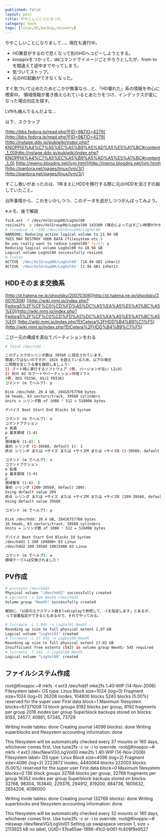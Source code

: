 ```yaml
---
published: false
layout: post
title: ややこしいことになった
category: tech
tags: [linux,dd,backup,recovery]
---
```


ややこしいことになりまして…。現在も進行中。

+ HD異音がするので恐くなって別のHDへコピーしようとする。
+ knoppixをつかって、ddコマンドでイメージごとやろうとしたが、from-toを間違えて途中までやってしまう。
+ 気づいてストップ。
+ 元のHD起動ができなくなった。

すぐ気づいて止めたためどこかが無事なら…と、「HD壊れた」系の情報を中心に模索中。
領域情報が書き換えられているとあたりをつけ、インデックスが変になった場合対応を探す。

LVNも絡んでるんだよな…

以下、スクラップ

[http://bbs.fedora.jp/read.php?FID=9&TID=4279](http://bbs.fedora.jp/read.php?FID=9&TID=4279)
[http://nstage.ddo.jp/pukiwiki/index.php?KNOPPIX%A4%C7%A5%EC%A5%B9%A5%AD%A5%E5%A1%BC#content_1_0](http://nstage.ddo.jp/pukiwiki/index.php?KNOPPIX%A4%C7%A5%EC%A5%B9%A5%AD%A5%E5%A1%BC#content_1_0)
[http://memo.blogdns.net/lvm.html](http://memo.blogdns.net/lvm.html)
[http://pantora.net/pages/linux/lvm/3/](http://pantora.net/pages/linux/lvm/3/)

すこし救いがあったのは、1年まえにHDDを移行する際に元のHDDを消さずの越していたこと。

台所事情から、これをいかしつつ、このデータを逃がしつつがんばってみよう。


※メモ、後で解説

```bash
fsck.ext -f /dev/VolGroup00/LogVol00
resize2fs -p /dev/VolGroup00/LogVol00 14336M (場合によってはすごい時間がかかる)
# lvreduce -L -50G /dev/VolGroup00/LogVol00
WARNING: Reducing active logical volume to 21.94 GB
THIS MAY DESTROY YOUR DATA (filesystem etc.)
Do you really want to reduce LogVol00? [y/n]: y
Reducing logical volume LogVol00 to 18.94 GB
Logical volume LogVol00 successfully resized
# lvscan
ACTIVE '/dev/VolGroup00/LogVol00' [18.94 GB] inherit
ACTIVE '/dev/VolGroup00/LogVol01' [1.94 GB] inherit
```

## HDDそのまま交換系

[http://d.hatena.ne.jp/shpolsky/20070306])http://d.hatena.ne.jp/shpolsky/20070306)
[(http://wiki.mmj.jp/index.php?Fedora5%2F%CF%C0%CD%FD%A5%DC%A5%EA%A5%E5%A1%BC%A5%E0](http://wiki.mmj.jp/index.php?Fedora5%2F%CF%C0%CD%FD%A5%DC%A5%EA%A5%E5%A1%BC%A5%E0)
[http://wiki.mmj.jp/index.php?EtCetera%2FHDD%B4%B9%C1%F5](http://wiki.mmj.jp/index.php?EtCetera%2FHDD%B4%B9%C1%F5)

こぴー元の構成を真似てパーティションをわる

```bash
# fdisk /dev/hdd

このディスクのシリンダ数は 39560 に設定されています。
間違いではないのですが、1024 を超えているため、以下の場合
に問題を生じうる事を確認しましょう:
1) ブート時に実行するソフトウェア (例. バージョンが古い LILO)
2) 別の OS のブートやパーティション作成ソフト
(例. DOS FDISK, OS/2 FDISK)
コマンド (m でヘルプ): p

Disk /dev/hdd: 20.4 GB, 20416757760 bytes
16 heads, 63 sectors/track, 39560 cylinders
Units = シリンダ数 of 1008 * 512 = 516096 bytes

デバイス Boot Start End Blocks Id System

コマンド (m でヘルプ): n
コマンドアクション
e 拡張
p 基本領域 (1-4)
p
領域番号 (1-4): 1
最初 シリンダ (1-39560, default 1): 1
終点 シリンダ または +サイズ または +サイズM または +サイズK (1-39560, default 39560): 208

コマンド (m でヘルプ): n
コマンドアクション
e 拡張
p 基本領域 (1-4)
p
領域番号 (1-4): 2
最初 シリンダ (209-39560, default 209):
Using default value 209
終点 シリンダ または +サイズ または +サイズM または +サイズK (209-39560, default 39560):
Using default value 39560

コマンド (m でヘルプ): p

Disk /dev/hdd: 20.4 GB, 20416757760 bytes
16 heads, 63 sectors/track, 39560 cylinders
Units = シリンダ数 of 1008 * 512 = 516096 bytes

デバイス Boot Start End Blocks Id System
/dev/hdd1 1 208 104800+ 83 Linux
/dev/hdd2 209 39560 19833408 83 Linux

コマンド (m でヘルプ): w
領域テーブルは交換されました！
```

## PV作成

```bash
# pvcreate /dev/hdd2
Physical volume "/dev/hdd2" successfully created
# vgcreate -s 32m NewVG /dev/hdd2
Volume group "NewVG" successfully created

解説に、「以前のエクステント数をlvdisplayで参照して、-lを指定します」とあるが、
-Lで容量指定ができるともあるので、それでやってみる。

# lvcreate -L 1.94G -n LogVol01 NewVG
Rounding up size to full physical extent 1.97 GB
Logical volume "LogVol01" created
# lvcreate -L 17.03G -n LogVol00 NewVG
Rounding up size to full physical extent 17.03 GB
Insufficient free extents (542) in volume group NewVG: 545 required
# lvcreate -l 542 -n LogVol00 NewVG
Logical volume "LogVol00" created
```

## ファイルシステム作成

root@Knoppix:~# mkfs -t ext3 /dev/hdd1
mke2fs 1.40-WIP (14-Nov-2006)
Filesystem label=
OS type: Linux
Block size=1024 (log=0)
Fragment size=1024 (log=0)
26208 inodes, 104800 blocks
5240 blocks (5.00%) reserved for the super user
First data block=1
Maximum filesystem blocks=67371008
13 block groups
8192 blocks per group, 8192 fragments per group
2016 inodes per group
Superblock backups stored on blocks:
8193, 24577, 40961, 57345, 73729

Writing inode tables: done
Creating journal (4096 blocks): done
Writing superblocks and filesystem accounting information: done

This filesystem will be automatically checked every 37 mounts or
180 days, whichever comes first. Use tune2fs -c or -i to override.
root@Knoppix:~# mkfs -t ext3 /dev/NewVG/LogVol00
mke2fs 1.40-WIP (14-Nov-2006)
Filesystem label=
OS type: Linux
Block size=4096 (log=2)
Fragment size=4096 (log=2)
2223872 inodes, 4440064 blocks
222003 blocks (5.00%) reserved for the super user
First data block=0
Maximum filesystem blocks=0
136 block groups
32768 blocks per group, 32768 fragments per group
16352 inodes per group
Superblock backups stored on blocks:
32768, 98304, 163840, 229376, 294912, 819200, 884736, 1605632, 2654208,
4096000

Writing inode tables: done
Creating journal (32768 blocks): done
Writing superblocks and filesystem accounting information: done

This filesystem will be automatically checked every 32 mounts or
180 days, whichever comes first. Use tune2fs -c or -i to override.
root@Knoppix:~# mkswap /dev/NewVG/LogVol01
Setting up swapspace version 1, size = 2113925 kB
no label, UUID=37ea65ae-1996-41c0-b061-fc409f9e9527
```
